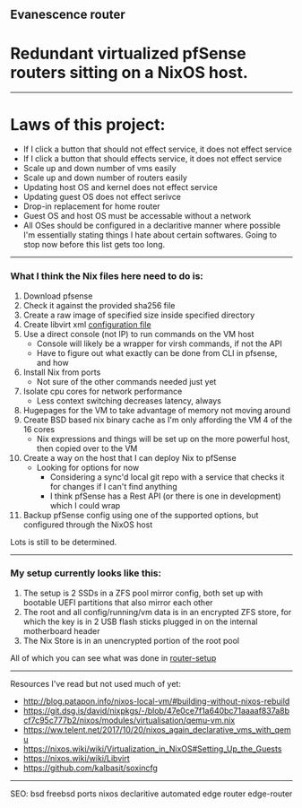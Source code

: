 ## Evanescence router
# Redundant virtualized pfSense routers sitting on a NixOS host. 

---

# Laws of this project:
* If I click a button that should not effect service, it does not effect service
* If I click a button that should effects service, it does not effect service
* Scale up and down number of vms easily
* Scale up and down number of routers easily
* Updating host OS and kernel does not effect service
* Updating guest OS does not effect serivce
* Drop-in replacement for home router
* Guest OS and host OS must be accessable without a network
* All OSes should be configured in a declaritive manner where possible
I'm essentially stating things I hate about certain softwares. Going to stop now before this list gets too long.

---
    
### What I think the Nix files here need to do is:
1. Download pfsense
2. Check it against the provided sha256 file
3. Create a raw image of specified size inside specified directory
4. Create libvirt xml [configuration file](https://github.com/brodyck/nix-khoda-hafez/blob/2eff391b877adc2cd1a2e9803b8884c910067a2f/cfg/virtualisation/vms/pfsense.xml)
5. Use a direct console (not IP) to run commands on the VM host
    - Console will likely be a wrapper for virsh commands, if not the API
    - Have to figure out what exactly can be done from CLI in pfsense, and how    
6. Install Nix from ports
    - Not sure of the other commands needed just yet
7. Isolate cpu cores for network performance
    - Less context switching decreases latency, always
8. Hugepages for the VM to take advantage of memory not moving around
9. Create BSD based nix binary cache as I'm only affording the VM 4 of the 16 cores
    - Nix expressions and things will be set up on the more powerful host, then copied over to the VM
10. Create a way on the host that I can deploy Nix to pfSense
    - Looking for options for now
      - Considering a sync'd local git repo with a service that checks it for changes if I can't find anything
      - I think pfSense has a Rest API (or there is one in development) which I could wrap
11. Backup pfSense config using one of the supported options, but configured through the NixOS host  

   Lots is still to be determined.
  
---
### My setup currently looks like this:
1. The setup is 2 SSDs in a ZFS pool mirror config, both set up with bootable UEFI partitions that also mirror each other
2. The root and all config/running/vm data is in an encrypted ZFS store, for which the key is in 2 USB flash sticks plugged in on the internal motherboard header
3. The Nix Store is in an unencrypted portion of the root pool  

All of which you can see what was done in [router-setup](../master/router-setup)

---

Resources I've read but not used much of yet:
- http://blog.patapon.info/nixos-local-vm/#building-without-nixos-rebuild
- https://git.dsg.is/david/nixpkgs/-/blob/47e0ce7f1a640bc71aaaaf837a8bcf7c95c777b2/nixos/modules/virtualisation/qemu-vm.nix
- https://ww.telent.net/2017/10/20/nixos_again_declarative_vms_with_qemu
- https://nixos.wiki/wiki/Virtualization_in_NixOS#Setting_Up_the_Guests
- https://nixos.wiki/wiki/Libvirt
- https://github.com/kalbasit/soxincfg
---
SEO:
bsd freebsd ports nixos declaritive automated edge router edge-router

